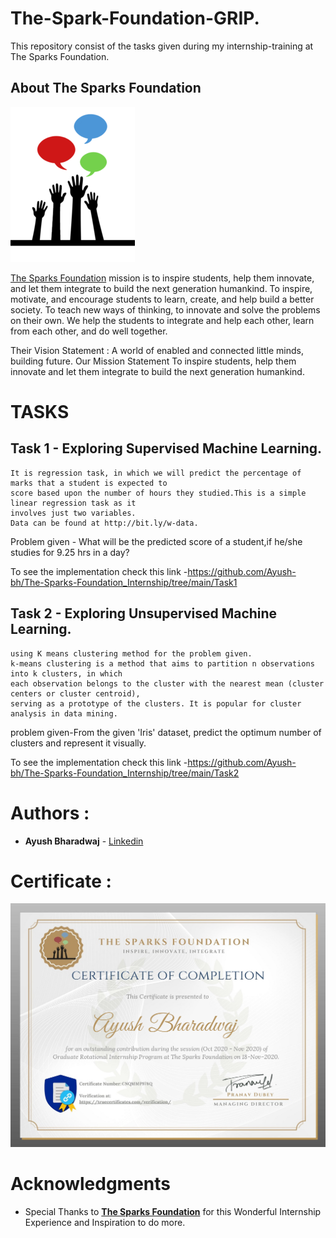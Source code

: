 # The-Spark-Foundation-GRIP.

This repository consist of the tasks given during my internship-training at The Sparks Foundation.

## About The Sparks Foundation

![](logo_tsf.png)

[The Sparks Foundation](https://thesparksfoundationsingapore.org/) mission is to inspire students, help them innovate, and let them integrate to build the next generation humankind. To inspire, motivate, and encourage students to learn, create, and help build a better society. To teach new ways of thinking, to innovate and solve the problems on their own. We help the students to integrate and help each other, learn from each other, and do well together.

Their Vision Statement : A world of enabled and connected little minds, building future. Our Mission Statement To inspire students, help them innovate and let them integrate to build the next generation humankind.

# TASKS

## Task 1 - Exploring Supervised Machine Learning.
    It is regression task, in which we will predict the percentage of marks that a student is expected to 
    score based upon the number of hours they studied.This is a simple linear regression task as it 
    involves just two variables. 
    Data can be found at http://bit.ly/w-data.
Problem given - What will be the predicted score of a student,if he/she studies for 9.25 hrs in a day?  

To see the implementation check this link -https://github.com/Ayush-bh/The-Sparks-Foundation_Internship/tree/main/Task1

## Task 2 - Exploring Unsupervised Machine Learning.
    using K means clustering method for the problem given.
    k-means clustering is a method that aims to partition n observations into k clusters, in which 
    each observation belongs to the cluster with the nearest mean (cluster centers or cluster centroid),
    serving as a prototype of the clusters. It is popular for cluster analysis in data mining.
problem given-From the given 'Iris' dataset, predict the optimum number of clusters and represent it visually.

To see the implementation check this link -https://github.com/Ayush-bh/The-Sparks-Foundation_Internship/tree/main/Task2


# Authors : 

* **Ayush Bharadwaj**  - [Linkedin](https://www.linkedin.com/in/ayush-bharadwaj-812987199/)

# Certificate :

![](Sparks_completion_certificate.png)

# Acknowledgments

* Special Thanks to [**The Sparks Foundation**](https://thesparksfoundationsingapore.org/) for this Wonderful Internship Experience and Inspiration to do more.
